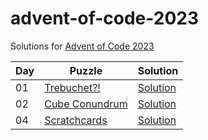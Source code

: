 # advent-of-code-2023

Solutions for [Advent of Code 2023](https://adventofcode.com/2023)

| Day | Puzzle                                                | Solution                             |
|-----|-------------------------------------------------------|--------------------------------------|
| 01  | [Trebuchet?!](https://adventofcode.com/2023/day/1)    | [Solution](src/main/kotlin/Day01.kt) |
| 02  | [Cube Conundrum](https://adventofcode.com/2023/day/2) | [Solution](src/main/kotlin/Day02.kt) |
| 04  | [Scratchcards](https://adventofcode.com/2023/day/4)   | [Solution](src/main/kotlin/Day04.kt) |
